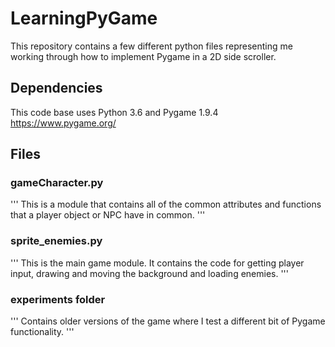 # LearningPyGame
This repository contains a few different python files representing me working through how to implement Pygame in a 2D side scroller.  

## Dependencies
This code base uses Python 3.6 and Pygame 1.9.4 https://www.pygame.org/

## Files

### gameCharacter.py
'''
This is a module that contains all of the common attributes and functions that a player object or NPC have in common.
'''

### sprite_enemies.py
'''
This is the main game module.   It contains the code for getting player input, drawing and moving the background and loading enemies.
'''

### experiments folder
'''
Contains older versions of the game where I test a different bit of Pygame functionality.
'''
